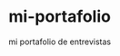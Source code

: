 # mi-portafolio
mi portafolio de entrevistas

<!--
    <section id="encabezado">
    <link rel="stylesheet" href="diseño.css"/>
    <h1 id = "h1">Mi Portafolio </h2>
    <h2 id = "h2">Franco Pinochet</h1>
        <div Align="right">
            <a href="">Perfil</a>
            <a href="">Conocimiento</a>
            <a href="">CV</a>
        </div>
    </section>
    <hr>
    <section> 
        <div Align="center">
        <h1>Perfil</h1>
        
        </div>
        <table Align="right">
            
            Hola, soy Franco Pinochet Programador en desarrollo web enfocado en aprender muchas cosas nuevas
            
        </table>

    </section>
    <a target="_blank" href=""></a> <!--target es para mandar el link clickeado para una nueva pestaña-->

<!--
    <img src="" height="alto" width="ancho" /> <!--manipular el alto y ancho -->
<!--    <form action="/descarga" method="post">
        <label for="nombre">nombre</label>
        <input id="nombre" type="checkbox" name="nombre" placeholder="nombre"/>
        <button type="button" target="_blank" href="/formulario">enviar</button>
    </form>
    
    <ul><!--enumerar sin orden-->
<!--    <li style="list-style: lower-roman;">

    </li>
    </ul>
    <ol><!--enumerar en orden-->
<!--        <li>

        </li>
    </ol>
    <footer>
        <a href="#h1">ir al comienzo</a> 
    </footer>
        